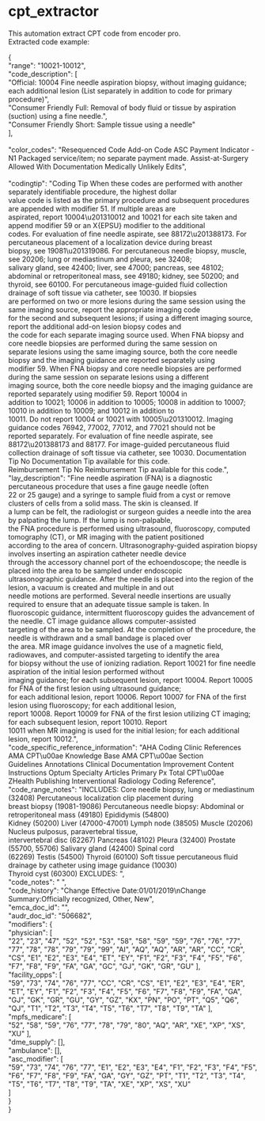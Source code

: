 # cpt_extractor <br />
This automation extract CPT code from encoder pro. <br />
Extracted code example: <br />

{<br />
    "range": "10021-10012",<br />
    "code_description": [<br />
        "Official: 10004 Fine needle aspiration biopsy, without imaging guidance; each additional lesion (List separately in addition to code for primary procedure)",<br />
        "Consumer Friendly Full: Removal of body fluid or tissue by aspiration (suction) using a fine needle.",<br />
        "Consumer Friendly Short: Sample tissue using a needle"<br />
    ],<br />
   <br /> "color_codes": "Resequenced Code Add-on Code ASC Payment Indicator - N1 Packaged service/item; no separate payment made. Assist-at-Surgery Allowed With Documentation Medically Unlikely Edits",<br />
   <br /> "codingtip": "Coding Tip When these codes are performed with another separately identifiable procedure, the highest dollar <br />value code is listed as the primary procedure and subsequent procedures are appended with modifier 51. If multiple areas are <br />aspirated, report 10004\u201310012 and 10021 for each site taken and append modifier 59 or an X{EPSU} modifier to the additional <br />codes. For evaluation of fine needle aspirate, see 88172\u201388173. For percutaneous placement of a localization device during breast <br />biopsy, see 19081\u201319086. For percutaneous needle biopsy, muscle, see 20206; lung or mediastinum and pleura, see 32408; <br />salivary gland, see 42400; liver, see 47000; pancreas, see 48102; abdominal or retroperitoneal mass, see 49180; kidney, see 50200; and <br />thyroid, see 60100. For percutaneous image-guided fluid collection drainage of soft tissue via catheter, see 10030.  If biopsies <br />are performed on two or more lesions during the same session using the same imaging source, report the appropriate imaging code <br />for the second and subsequent lesions; if using a different imaging source, report the additional add-on lesion biopsy codes and <br />the code for each separate imaging source used. When FNA biopsy and core needle biopsies are performed during the same session on <br />separate lesions using the same imaging source, both the core needle biopsy and the imaging guidance are reported separately using <br />modifier 59. When FNA biopsy and core needle biopsies are performed during the same session on separate lesions using a different <br />imaging source, both the core needle biopsy and the imaging guidance are reported separately using modifier 59. Report 10004 in <br />addition to 10021; 10006 in addition to 10005; 10008 in addition to 10007; 10010 in addition to 10009; and 10012 in addition to <br />10011. Do not report 10004 or 10021 with 10005\u201310012. Imaging guidance codes 76942, 77002, 77012, and 77021 should not be <br />reported separately. For evaluation of fine needle aspirate, see 88172\u201388173 and 88177. For image-guided percutaneous fluid <br />collection drainage of soft tissue via catheter, see 10030.  Documentation Tip No Documentation Tip available for this code. <br />Reimbursement Tip No Reimbursement Tip available for this code.",
 <br />   "lay_description": "Fine needle aspiration (FNA) is a diagnostic percutaneous procedure that uses a fine gauge needle (often <br />22 or 25 gauge) and a syringe to sample fluid from a cyst or remove clusters of cells from a solid mass. The skin is cleansed. If <br />a lump can be felt, the radiologist or surgeon guides a needle into the area by palpating the lump. If the lump is non-palpable, <br />the FNA procedure is performed using ultrasound, fluoroscopy, computed tomography (CT), or MR imaging with the patient positioned <br />according to the area of concern. Ultrasonography-guided aspiration biopsy involves inserting an aspiration catheter needle device <br />through the accessory channel port of the echoendoscope; the needle is placed into the area to be sampled under endoscopic <br />ultrasonographic guidance. After the needle is placed into the region of the lesion, a vacuum is created and multiple in and out <br />needle motions are performed. Several needle insertions are usually required to ensure that an adequate tissue sample is taken. In <br />fluoroscopic guidance, intermittent fluoroscopy guides the advancement of the needle. CT image guidance allows computer-assisted <br />targeting of the area to be sampled. At the completion of the procedure, the needle is withdrawn and a small bandage is placed over <br />the area. MR image guidance involves the use of a magnetic field, radiowaves, and computer-assisted targeting to identify the area <br />for biopsy without the use of ionizing radiation. Report 10021 for fine needle aspiration of the initial lesion performed without <br />imaging guidance; for each subsequent lesion, report 10004. Report 10005 for FNA of the first lesion using ultrasound guidance; <br />for each additional lesion, report 10006. Report 10007 for FNA of the first lesion using fluoroscopy; for each additional lesion, <br />report 10008. Report 10009 for FNA of the first lesion utilizing CT imaging; for each subsequent lesion, report 10010. Report <br />10011 when MR imaging is used for the initial lesion; for each additional lesion, report 10012.",
<br />    "code_specific_reference_information": "AHA Coding Clinic References AMA CPT\u00ae Knowledge Base AMA CPT\u00ae Section <br />Guidelines Annotations Clinical Documentation Improvement Content Instructions Optum Specialty Articles Primary Px Total CPT\u00ae <br />ZHealth Publishing Interventional Radiology Coding Reference",
<br />    "code_range_notes": "INCLUDES: Core needle biopsy, lung or mediastinum (32408) Percutaneous localization clip placement during <br />breast biopsy (19081-19086) Percutaneous needle biopsy:    Abdominal or retroperitoneal mass (49180)    Epididymis (54800)    <br />Kidney (50200)    Liver (47000-47001)    Lymph node (38505)    Muscle (20206)    Nucleus pulposus, paravertebral tissue, <br />intervertebral disc (62267)    Pancreas (48102)    Pleura (32400)    Prostate (55700, 55706)    Salivary gland (42400)    Spinal cord <br />(62269)    Testis (54500)    Thyroid (60100) Soft tissue percutaneous fluid drainage by catheter using image guidance (10030) <br />Thyroid cyst (60300)  EXCLUDES:  ",<br />
    "code_notes": "  ",<br />
    "code_history": "Change Effective Date:01/01/2019\nChange Summary:Officially recognized, Other, New",<br />
    "emca_doc_id": "",<br />
    "audr_doc_id": "506682",<br />
    "modifiers": {<br />
        "physician": [<br />
            "22",
            "23",
            "47",
            "52",
            "52",
            "53",
            "58",
            "58",
            "59",
            "59",
            "76",
            "76",
            "77",
            "77",
            "78",
            "78",
            "79",
            "79",
            "99",
            "AI",
            "AQ",
            "AQ",
            "AR",
            "AR",
            "CC",
            "CR",
            "CS",
            "E1",
            "E2",
            "E3",
            "E4",
            "ET",
            "EY",
            "F1",
            "F2",
            "F3",
            "F4",
            "F5",
            "F6",
            "F7",
            "F8",
            "F9",
            "FA",
            "GA",
            "GC",
            "GJ",
            "GK",
            "GR",
            "GU"
        ],<br />
        "facility_opps": [<br />
            "59",
            "73",
            "74",
            "76",
            "77",
            "CC",
            "CR",
            "CS",
            "E1",
            "E2",
            "E3",
            "E4",
            "ER",
            "ET",
            "EY",
            "F1",
            "F2",
            "F3",
            "F4",
            "F5",
            "F6",
            "F7",
            "F8",
            "F9",
            "FA",
            "GA",
            "GJ",
            "GK",
            "GR",
            "GU",
            "GY",
            "GZ",
            "KX",
            "PN",
            "PO",
            "PT",
            "Q5",
            "Q6",
            "QJ",
            "T1",
            "T2",
            "T3",
            "T4",
            "T5",
            "T6",
            "T7",
            "T8",
            "T9",
            "TA"
        ],<br />
        "mpfs_medicare": [<br />
            "52",
            "58",
            "59",
            "76",
            "77",
            "78",
            "79",
            "80",
            "AQ",
            "AR",
            "XE",
            "XP",
            "XS",
            "XU"
        ],<br />
        "dme_supply": [],<br />
        "ambulance": [],<br />
        "asc_modifier": [<br />
            "59",
            "73",
            "74",
            "76",
            "77",
            "E1",
            "E2",
            "E3",
            "E4",
            "F1",
            "F2",
            "F3",
            "F4",
            "F5",
            "F6",
            "F7",
            "F8",
            "F9",
            "FA",
            "GA",
            "GY",
            "GZ",
            "PT",
            "T1",
            "T2",
            "T3",
            "T4",
            "T5",
            "T6",
            "T7",
            "T8",
            "T9",
            "TA",
            "XE",
            "XP",
            "XS",
            "XU"<br />
        ]<br />
    }<br />
}<br />
